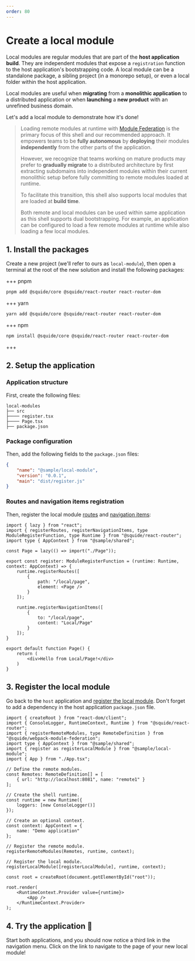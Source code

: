 ```yaml
---
order: 80
---
```


# Create a local module

Local modules are regular modules that are part of the **host application build**. They are independent modules that expose a `registration` function to the host application's bootstrapping code. A local module can be a standalone package, a sibling project (in a monorepo setup), or even a local folder within the host application.

Local modules are useful when **migrating** from a **monolithic application** to a distributed application or when **launching** a **new product** with an unrefined business domain.

Let's add a local module to demonstrate how it's done!

> Loading remote modules at runtime with [Module Federation](https://webpack.js.org/concepts/module-federation/) is the primary focus of this shell and our recommended approach. It empowers teams to be **fully autonomous** by **deploying** their modules **independently** from the other parts of the application.
>
> However, we recognize that teams working on mature products may prefer to **gradually migrate** to a distributed architecture by first extracting subdomains into independent modules within their current monolithic setup before fully committing to remote modules loaded at runtime.
>
> To facilitate this transition, this shell also supports local modules that are loaded at **build time**.
>
> Both remote and local modules can be used within same application as this shell supports dual bootstrapping. For example, an application can be configured to load a few remote modules at runtime while also loading a few local modules.

## 1. Install the packages

Create a new project (we'll refer to ours as `local-module`), then open a terminal at the root of the new solution and install the following packages:

+++ pnpm
```bash
pnpm add @squide/core @squide/react-router react-router-dom
```
+++ yarn
```bash
yarn add @squide/core @squide/react-router react-router-dom
```
+++ npm
```bash
npm install @squide/core @squide/react-router react-router-dom
```
+++

## 2. Setup the application

### Application structure

First, create the following files:

```
local-modules
├── src
├──── register.tsx
├──── Page.tsx
├── package.json
```

### Package configuration

Then, add the following fields to the `package.json` files:

```json !#2,4 local-module/package.json
{
    "name": "@sample/local-module",
    "version": "0.0.1",
    "main": "dist/register.js"
}
```

### Routes and navigation items registration

Then, register the local module [routes](/references/runtime/runtime-class.md#register-routes) and [navigation items](/references/runtime/runtime-class.md#register-navigation-items):

```tsx !#8-13,15-20 local-module/src/register.tsx
import { lazy } from "react";
import { registerRoutes, registerNavigationItems, type ModuleRegisterFunction, type Runtime } from "@squide/react-router";
import type { AppContext } from "@sample/shared";

const Page = lazy(() => import("./Page"));

export const register: ModuleRegisterFunction = (runtime: Runtime, context: AppContext) => {
    runtime.registerRoutes([
        {
            path: "/local/page",
            element: <Page />
        }
    ]);

    runtime.registerNavigationItems([
        {
            to: "/local/page",
            content: "Local/Page"
        }
    ]);
}
```

```tsx local-module/src/Page.tsx
export default function Page() {
    return (
        <div>Hello from Local/Page!</div>
    )
}
```

## 3. Register the local module

Go back to the `host` application and [register the local module](/references/registration/registerLocalModules.md). Don't forget to add a dependency in the host application `package.json` file.

```tsx !#5,27 host/src/bootstrap.tsx
import { createRoot } from "react-dom/client";
import { ConsoleLogger, RuntimeContext, Runtime } from "@squide/react-router";
import { registerRemoteModules, type RemoteDefinition } from "@squide/webpack-module-federation";
import type { AppContext } from "@sample/shared";
import { register as registerLocalModule } from "@sample/local-module";
import { App } from "./App.tsx";

// Define the remote modules.
const Remotes: RemoteDefinition[] = [
    { url: "http://localhost:8081", name: "remote1" }
];

// Create the shell runtime.
const runtime = new Runtime({
    loggers: [new ConsoleLogger()]
});

// Create an optional context.
const context: AppContext = {
    name: "Demo application"
};

// Register the remote module.
registerRemoteModules(Remotes, runtime, context);

// Register the local module.
registerLocalModule([registerLocalModule], runtime, context);

const root = createRoot(document.getElementById("root"));

root.render(
    <RuntimeContext.Provider value={runtime}>
        <App />
    </RuntimeContext.Provider>
);
```

## 4. Try the application :rocket:

Start both applications, and you should now notice a third link in the navigation menu. Click on the link to navigate to the page of your new local module!
